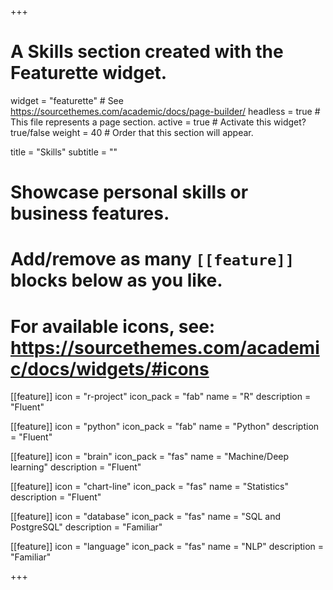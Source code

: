 +++
# A Skills section created with the Featurette widget.
widget = "featurette"  # See https://sourcethemes.com/academic/docs/page-builder/
headless = true  # This file represents a page section.
active = true  # Activate this widget? true/false
weight = 40  # Order that this section will appear.

title = "Skills"
subtitle = ""

# Showcase personal skills or business features.
# 
# Add/remove as many `[[feature]]` blocks below as you like.
# 
# For available icons, see: https://sourcethemes.com/academic/docs/widgets/#icons

[[feature]]
  icon = "r-project"
  icon_pack = "fab"
  name = "R"
  description = "Fluent"

[[feature]]
  icon = "python"
  icon_pack = "fab"
  name = "Python"
  description = "Fluent"

[[feature]]
  icon = "brain"
  icon_pack = "fas"
  name = "Machine/Deep learning"
  description = "Fluent"
  
[[feature]]
  icon = "chart-line"
  icon_pack = "fas"
  name = "Statistics"
  description = "Fluent"  
  
[[feature]]
  icon = "database"
  icon_pack = "fas"
  name = "SQL and PostgreSQL"
  description = "Familiar"  
  
[[feature]]
  icon = "language"
  icon_pack = "fas"
  name = "NLP"
  description = "Familiar"  
  


+++
